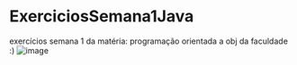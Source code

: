 # ExerciciosSemana1Java
exercícios semana 1 da matéria: programação orientada a obj da faculdade :)
![image](https://github.com/user-attachments/assets/05f8136b-2413-463a-ab28-9c440ccfaa33)
